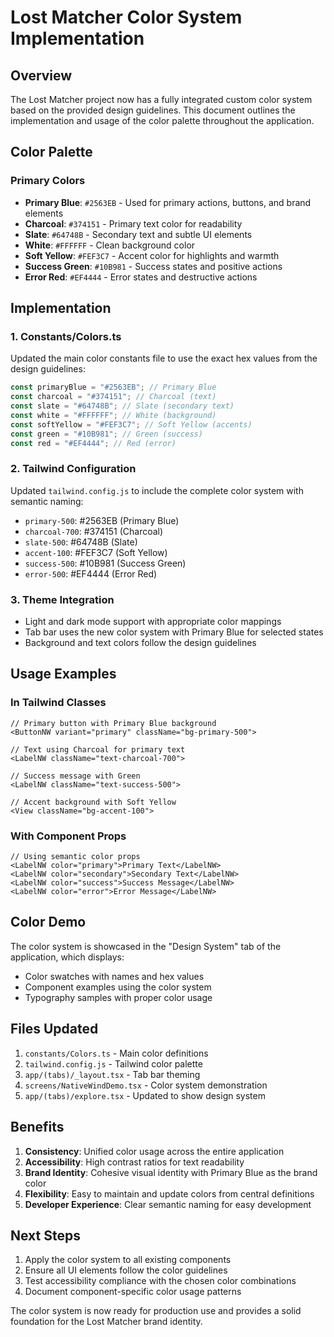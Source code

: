 # Lost Matcher Color System Implementation

## Overview

The Lost Matcher project now has a fully integrated custom color system based on the provided design guidelines. This document outlines the implementation and usage of the color palette throughout the application.

## Color Palette

### Primary Colors

-   **Primary Blue**: `#2563EB` - Used for primary actions, buttons, and brand elements
-   **Charcoal**: `#374151` - Primary text color for readability
-   **Slate**: `#64748B` - Secondary text and subtle UI elements
-   **White**: `#FFFFFF` - Clean background color
-   **Soft Yellow**: `#FEF3C7` - Accent color for highlights and warmth
-   **Success Green**: `#10B981` - Success states and positive actions
-   **Error Red**: `#EF4444` - Error states and destructive actions

## Implementation

### 1. Constants/Colors.ts

Updated the main color constants file to use the exact hex values from the design guidelines:

```typescript
const primaryBlue = "#2563EB"; // Primary Blue
const charcoal = "#374151"; // Charcoal (text)
const slate = "#64748B"; // Slate (secondary text)
const white = "#FFFFFF"; // White (background)
const softYellow = "#FEF3C7"; // Soft Yellow (accents)
const green = "#10B981"; // Green (success)
const red = "#EF4444"; // Red (error)
```

### 2. Tailwind Configuration

Updated `tailwind.config.js` to include the complete color system with semantic naming:

-   `primary-500`: #2563EB (Primary Blue)
-   `charcoal-700`: #374151 (Charcoal)
-   `slate-500`: #64748B (Slate)
-   `accent-100`: #FEF3C7 (Soft Yellow)
-   `success-500`: #10B981 (Success Green)
-   `error-500`: #EF4444 (Error Red)

### 3. Theme Integration

-   Light and dark mode support with appropriate color mappings
-   Tab bar uses the new color system with Primary Blue for selected states
-   Background and text colors follow the design guidelines

## Usage Examples

### In Tailwind Classes

```tsx
// Primary button with Primary Blue background
<ButtonNW variant="primary" className="bg-primary-500">

// Text using Charcoal for primary text
<LabelNW className="text-charcoal-700">

// Success message with Green
<LabelNW className="text-success-500">

// Accent background with Soft Yellow
<View className="bg-accent-100">
```

### With Component Props

```tsx
// Using semantic color props
<LabelNW color="primary">Primary Text</LabelNW>
<LabelNW color="secondary">Secondary Text</LabelNW>
<LabelNW color="success">Success Message</LabelNW>
<LabelNW color="error">Error Message</LabelNW>
```

## Color Demo

The color system is showcased in the "Design System" tab of the application, which displays:

-   Color swatches with names and hex values
-   Component examples using the color system
-   Typography samples with proper color usage

## Files Updated

1. `constants/Colors.ts` - Main color definitions
2. `tailwind.config.js` - Tailwind color palette
3. `app/(tabs)/_layout.tsx` - Tab bar theming
4. `screens/NativeWindDemo.tsx` - Color system demonstration
5. `app/(tabs)/explore.tsx` - Updated to show design system

## Benefits

1. **Consistency**: Unified color usage across the entire application
2. **Accessibility**: High contrast ratios for text readability
3. **Brand Identity**: Cohesive visual identity with Primary Blue as the brand color
4. **Flexibility**: Easy to maintain and update colors from central definitions
5. **Developer Experience**: Clear semantic naming for easy development

## Next Steps

1. Apply the color system to all existing components
2. Ensure all UI elements follow the color guidelines
3. Test accessibility compliance with the chosen color combinations
4. Document component-specific color usage patterns

The color system is now ready for production use and provides a solid foundation for the Lost Matcher brand identity.
